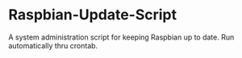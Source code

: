 # Raspbian-Update-Script
A system administration script for keeping Raspbian up to date. Run automatically thru crontab.
